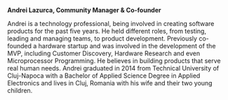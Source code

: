 **Andrei Lazurca, Community Manager & Co-founder**

Andrei is a technology professional, being involved in creating software products for the past five years. He held different roles, from testing, leading and managing teams, to product development. Previously co-founded a hardware startup and was involved in the development of the MVP, including Customer Discovery, Hardware Research and even Microprocessor Programming. He believes in building products that serve real human needs. Andrei graduated in 2014 from Technical University of Cluj-Napoca with a Bachelor of Applied Science Degree in Applied Electronics and lives in Cluj, Romania with his wife and their two young children.
